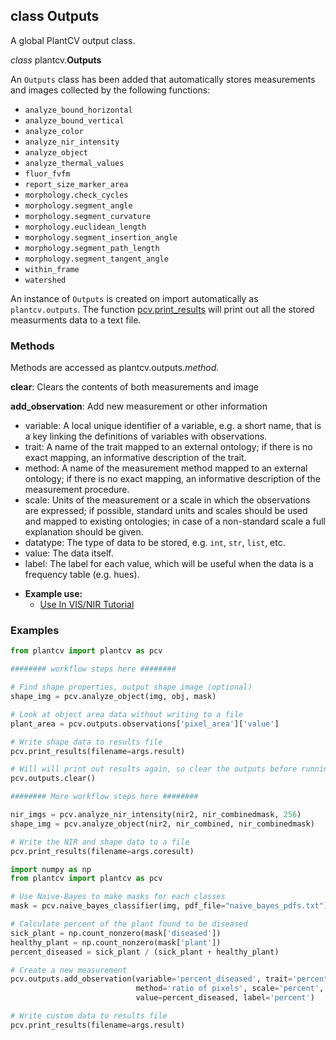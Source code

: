 ## class Outputs 

A global PlantCV output class.

*class* plantcv.**Outputs**

An `Outputs` class has been added that automatically stores measurements and images collected by the following 
functions:

* `analyze_bound_horizontal`
* `analyze_bound_vertical`
* `analyze_color`
* `analyze_nir_intensity`
* `analyze_object`
* `analyze_thermal_values` 
* `fluor_fvfm`
* `report_size_marker_area`
* `morphology.check_cycles`
* `morphology.segment_angle`
* `morphology.segment_curvature`
* `morphology.euclidean_length`
* `morphology.segment_insertion_angle`
* `morphology.segment_path_length`
* `morphology.segment_tangent_angle` 
* `within_frame`
* `watershed`

An instance of `Outputs` is created on import automatically as `plantcv.outputs`. The function 
[pcv.print_results](print_results.md) will print out all the stored measurments data to a text file. 

### Methods

Methods are accessed as plantcv.outputs.*method*.

**clear**: Clears the contents of both measurements and image 

**add_observation**: Add new measurement or other information
* variable: A local unique identifier of a variable, e.g. a short name, that is a key linking the definitions of variables with observations.
* trait: A name of the trait mapped to an external ontology; if there is no exact mapping, an informative description of the trait.
* method: A name of the measurement method mapped to an external ontology; if there is no exact mapping, an informative description of the measurement procedure.
* scale: Units of the measurement or a scale in which the observations are expressed; if possible, standard units and scales should be used and mapped to existing ontologies; in case of a non-standard scale a full explanation should be given.
* datatype: The type of data to be stored, e.g. `int`, `str`, `list`, etc. 
* value: The data itself. 
* label:  The label for each value, which will be useful when the data is a frequency table (e.g. hues). 
- **Example use:**
    - [Use In VIS/NIR Tutorial](vis_nir_tutorial.md)

### Examples

```python
from plantcv import plantcv as pcv

######## workflow steps here ########

# Find shape properties, output shape image (optional)
shape_img = pcv.analyze_object(img, obj, mask)

# Look at object area data without writing to a file 
plant_area = pcv.outputs.observations['pixel_area']['value']

# Write shape data to results file
pcv.print_results(filename=args.result)

# Will will print out results again, so clear the outputs before running NIR analysis 
pcv.outputs.clear()

######## More workflow steps here ########

nir_imgs = pcv.analyze_nir_intensity(nir2, nir_combinedmask, 256)
shape_img = pcv.analyze_object(nir2, nir_combined, nir_combinedmask)

# Write the NIR and shape data to a file 
pcv.print_results(filename=args.coresult)

```

```python
import numpy as np
from plantcv import plantcv as pcv

# Use Naive-Bayes to make masks for each classes 
mask = pcv.naive_bayes_classifier(img, pdf_file="naive_bayes_pdfs.txt")

# Calculate percent of the plant found to be diseased 
sick_plant = np.count_nonzero(mask['diseased'])
healthy_plant = np.count_nonzero(mask['plant'])
percent_diseased = sick_plant / (sick_plant + healthy_plant)

# Create a new measurement
pcv.outputs.add_observation(variable='percent_diseased', trait='percent of plant detected to be diseased',
                            method='ratio of pixels', scale='percent', datatype=float,
                            value=percent_diseased, label='percent')

# Write custom data to results file
pcv.print_results(filename=args.result)

```